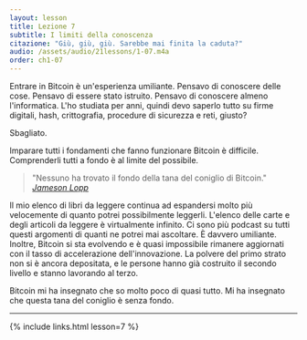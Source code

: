```yaml
---
layout: lesson
title: Lezione 7
subtitle: I limiti della conoscenza
citazione: "Giù, giù, giù. Sarebbe mai finita la caduta?"
audio: /assets/audio/21lessons/1-07.m4a
order: ch1-07
---
```


Entrare in Bitcoin è un'esperienza umiliante. Pensavo di conoscere delle cose. 
Pensavo di essere stato istruito. Pensavo di conoscere almeno l'informatica. 
L'ho studiata per anni, quindi devo saperlo
tutto su firme digitali, hash, crittografia, procedure di 
sicurezza e reti, giusto?

Sbagliato.

Imparare tutti i fondamenti che fanno funzionare Bitcoin è difficile.
Comprenderli tutti a fondo è al limite del possibile.

> "Nessuno ha trovato il fondo della tana del coniglio di Bitcoin."
> <cite> [Jameson Lopp] </cite>

Il mio elenco di libri da leggere continua ad espandersi molto più velocemente di quanto potrei
possibilmente leggerli. L'elenco delle carte e degli articoli da leggere è virtualmente
infinito. Ci sono più podcast su tutti questi argomenti di quanti ne potrei
mai ascoltare. È davvero umiliante. Inoltre, Bitcoin si sta evolvendo e
è quasi impossibile rimanere aggiornati con il tasso di accelerazione dell'innovazione. 
La polvere del primo strato non si è ancora depositata, e
le persone hanno già costruito il secondo livello e stanno lavorando al terzo.

Bitcoin mi ha insegnato che so molto poco di quasi tutto.
Mi ha insegnato che questa tana del coniglio è senza fondo.

---

{% include links.html lesson=7 %}

<!-- Twitter -->
[Jameson Lopp]: https://twitter.com/lopp/status/1061415918616698881

<!-- Through the Looking-Glass -->
[resources]: http://bitcoin-resources.com

<!-- Down the Rabbit Hole -->
[lopp-resources]: https://www.lopp.net/bitcoin-information.html
[bitcoin-only]: https://bitcoin-only.com/#learning
[Bitcoin Literature]: https://nakamotoinstitute.org/literature/

<!-- Wikipedia -->
[alice]: https://en.wikipedia.org/wiki/Alice%27s_Adventures_in_Wonderland
[carroll]: https://en.wikipedia.org/wiki/Lewis_Carroll
